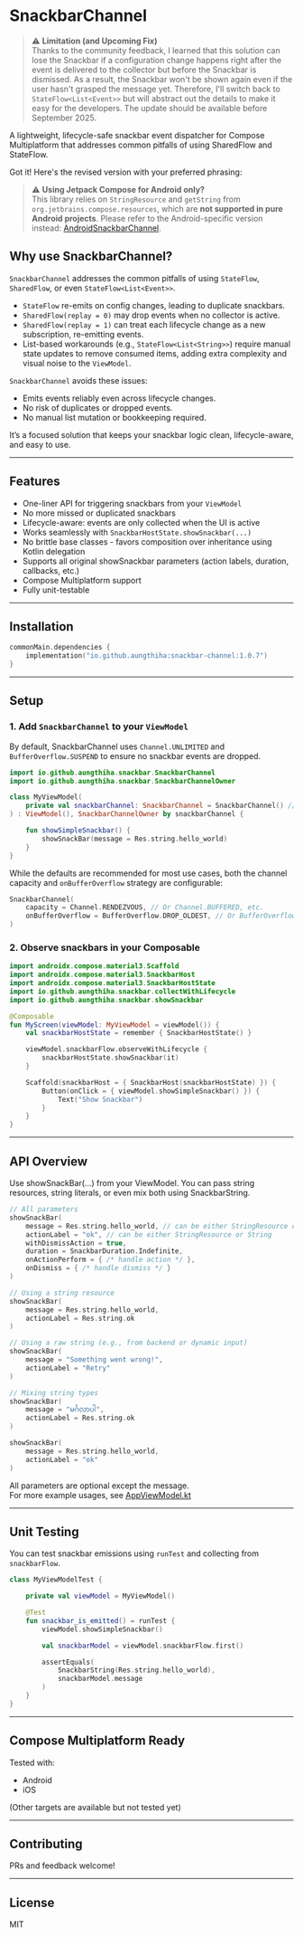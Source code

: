# SnackbarChannel

> ⚠️ **Limitation (and Upcoming Fix)**  
> Thanks to the community feedback, I learned that this solution can lose the Snackbar if a configuration change happens right after the event is delivered to the collector but before the Snackbar is dismissed. As a result, the Snackbar won't be shown again even if the user hasn't grasped the message yet. Therefore, I'll switch back to `StateFlow<List<Event>>` but will abstract out the details to make it easy for the developers. The update should be available before September 2025.

A lightweight, lifecycle-safe snackbar event dispatcher for Compose Multiplatform that addresses common pitfalls of using SharedFlow and StateFlow.

Got it! Here's the revised version with your preferred phrasing:

> ⚠️ **Using Jetpack Compose for Android only?**    
> This library relies on `StringResource` and `getString` from `org.jetbrains.compose.resources`, which are **not supported in pure Android projects**. Please refer to the Android-specific version instead: [AndroidSnackbarChannel](https://github.com/AungThiha/AndroidSnackbarChannel).

## Why use SnackbarChannel?

`SnackbarChannel` addresses the common pitfalls of using `StateFlow`, `SharedFlow`, or even `StateFlow<List<Event>>`.

- `StateFlow` re-emits on config changes, leading to duplicate snackbars.
- `SharedFlow(replay = 0)` may drop events when no collector is active.
- `SharedFlow(replay = 1)` can treat each lifecycle change as a new subscription, re-emitting events.
- List-based workarounds (e.g., `StateFlow<List<String>>`) require manual state updates to remove consumed items, adding extra complexity and visual noise to the `ViewModel`.

`SnackbarChannel` avoids these issues:

- Emits events reliably even across lifecycle changes.
- No risk of duplicates or dropped events.
- No manual list mutation or bookkeeping required.

It’s a focused solution that keeps your snackbar logic clean, lifecycle-aware, and easy to use.

---

## Features

- One-liner API for triggering snackbars from your `ViewModel`
- No more missed or duplicated snackbars
- Lifecycle-aware: events are only collected when the UI is active
- Works seamlessly with `SnackbarHostState.showSnackbar(...)`
- No brittle base classes - favors composition over inheritance using Kotlin delegation
- Supports all original showSnackbar parameters (action labels, duration, callbacks, etc.)
- Compose Multiplatform support
- Fully unit-testable

---

## Installation

```kotlin
commonMain.dependencies {
    implementation("io.github.aungthiha:snackbar-channel:1.0.7")
}
```

---

## Setup

### 1. Add `SnackbarChannel` to your `ViewModel`
By default, SnackbarChannel uses `Channel.UNLIMITED` and `BufferOverflow.SUSPEND` to ensure no snackbar events are dropped.
```kotlin
import io.github.aungthiha.snackbar.SnackbarChannel
import io.github.aungthiha.snackbar.SnackbarChannelOwner

class MyViewModel(
    private val snackbarChannel: SnackbarChannel = SnackbarChannel() // Default: Channel.UNLIMITED
) : ViewModel(), SnackbarChannelOwner by snackbarChannel {

    fun showSimpleSnackbar() {
        showSnackBar(message = Res.string.hello_world)
    }
}
```
While the defaults are recommended for most use cases, both the channel capacity and `onBufferOverflow` strategy are configurable:
```kotlin
SnackbarChannel(
    capacity = Channel.RENDEZVOUS, // Or Channel.BUFFERED, etc.
    onBufferOverflow = BufferOverflow.DROP_OLDEST, // Or BufferOverflow.DROP_LATEST
) 
```

### 2. Observe snackbars in your Composable
```kotlin
import androidx.compose.material3.Scaffold
import androidx.compose.material3.SnackbarHost
import androidx.compose.material3.SnackbarHostState
import io.github.aungthiha.snackbar.collectWithLifecycle
import io.github.aungthiha.snackbar.showSnackbar

@Composable
fun MyScreen(viewModel: MyViewModel = viewModel()) {
    val snackbarHostState = remember { SnackbarHostState() }

    viewModel.snackbarFlow.observeWithLifecycle {
        snackbarHostState.showSnackbar(it)
    }

    Scaffold(snackbarHost = { SnackbarHost(snackbarHostState) }) {
        Button(onClick = { viewModel.showSimpleSnackbar() }) {
            Text("Show Snackbar")
        }
    }
}
```

---

## API Overview
Use showSnackBar(...) from your ViewModel. You can pass string resources, string literals, or even mix both using SnackbarString.
```kotlin
// All parameters
showSnackBar(
    message = Res.string.hello_world, // can be either StringResource or String
    actionLabel = "ok", // can be either StringResource or String
    withDismissAction = true,
    duration = SnackbarDuration.Indefinite,
    onActionPerform = { /* handle action */ },
    onDismiss = { /* handle dismiss */ }
)

// Using a string resource
showSnackBar(
    message = Res.string.hello_world,
    actionLabel = Res.string.ok
)

// Using a raw string (e.g., from backend or dynamic input)
showSnackBar(
    message = "Something went wrong!",
    actionLabel = "Retry"
)

// Mixing string types
showSnackBar(
    message = "မင်္ဂလာပါ",
    actionLabel = Res.string.ok
)

showSnackBar(
    message = Res.string.hello_world,
    actionLabel = "ok"
)
```
All parameters are optional except the message.   
For more example usages, see [AppViewModel.kt](./composeApp/src/commonMain/kotlin/io/github/aungthiha/snackbar/demo/AppViewModel.kt)

---

## Unit Testing
You can test snackbar emissions using `runTest` and collecting from `snackbarFlow`.

```kotlin
class MyViewModelTest {

    private val viewModel = MyViewModel()

    @Test
    fun snackbar_is_emitted() = runTest {
        viewModel.showSimpleSnackbar()

        val snackbarModel = viewModel.snackbarFlow.first()

        assertEquals(
            SnackbarString(Res.string.hello_world),
            snackbarModel.message
        )
    }
}
```
---

## Compose Multiplatform Ready
Tested with:
- Android
- iOS

(Other targets are available but not tested yet)

---

## Contributing
PRs and feedback welcome!

---

## License
MIT
